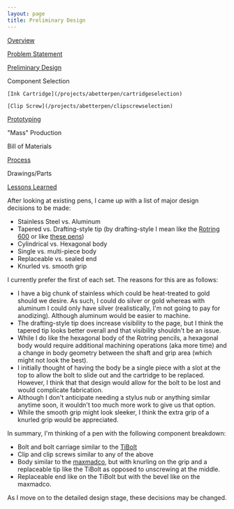 ```yaml
---
layout: page
title: Preliminary Design
---
```


[Overview](/projects/abetterpen)

[Problem Statement](/projects/abetterpen/problemstatement)

[Preliminary Design](/projects/abetterpen/preliminarydesign)

Component Selection 

    [Ink Cartridge](/projects/abetterpen/cartridgeselection)

    [Clip Screw](/projects/abetterpen/clipscrewselection)

[Prototyping](/projects/abetterpen/alphaprototype)

"Mass" Production 

   Bill of Materials 

   [Process](/projects/abetterpen/process)

   Drawings/Parts 

   [Lessons Learned](/projects/abetterpen/lessonslearned)

After looking at existing pens, I came up with a list of major design decisions to be made:

- Stainless Steel vs. Aluminum
- Tapered vs. Drafting-style tip (by drafting-style I mean like the [Rotring 600](http://cdn.coloradopen.com/images/uploads/rotring-600-pencil-POP.png) or like [these pens](http://coolmaterial.com/gear/apollo-technical-pen-and-drafting-scale/))
- Cylindrical vs. Hexagonal body
- Single vs. multi-piece body
- Replaceable vs. sealed end
- Knurled vs. smooth grip

I currently prefer the first of each set. The reasons for this are as follows:

- I have a big chunk of stainless which could be heat-treated to gold should we desire. As such, I could do silver or gold whereas with aluminum I could only have silver (realistically, I'm not going to pay for anodizing). Although aluminum would be easier to machine.
- The drafting-style tip does increase visibility to the page, but I think the tapered tip looks better overall and that visibility shouldn't be an issue.
- While I do like the hexagonal body of the Rotring pencils, a hexagonal body would require additional machining operations (aka more time) and a change in body geometry between the shaft and grip area (which might not look the best).
- I initially thought of having the body be a single piece with a slot at the top to allow the bolt to slide out and the cartridge to be replaced. However, I think that that design would allow for the bolt to be lost and would complicate fabrication.
- Although I don't anticipate needing a stylus nub or anything similar anytime soon, it wouldn't too much more work to give us that option. 
- While the smooth grip might look sleeker, I think the extra grip of a knurled grip would be appreciated.

In summary, I'm thinking of a pen with the following component breakdown: 

- Bolt and bolt carriage similar to the [TiBolt](http://jumpstartcity.com/events/tibolt-the-american-made-titanium-bolt-action-pen/c)
- Clip and clip screws similar to any of the above
- Body similar to the [maxmadco](http://maxmadco.com/products/retractable-pen/), but with knurling on the grip and a replaceable tip like the TiBolt as opposed to unscrewing at the middle.
- Replaceable end like on the TiBolt but with the bevel like on the maxmadco. 

As I move on to the detailed design stage, these decisions may be changed. 
